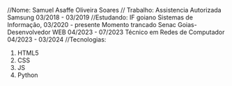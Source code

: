 //Nome: Samuel Asaffe Oliveira Soares
// Trabalho: Assistencia Autorizada Samsung  03/2018 - 03/2019
//Estudando: IF goiano  Sistemas de Informação, 03/2020 - presente Momento trancado
    Senac Goias- Desenvolvedor WEB  04/2023 - 07/2023 
    Técnico em Redes de Computador 04/2023 - 03/2024
//Tecnologias:
1. HTML5
2. CSS
3. JS
4. Python

